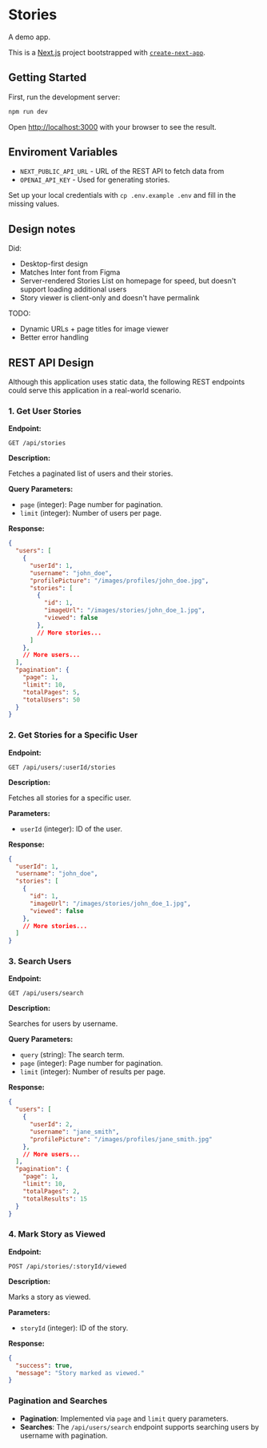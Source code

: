 # Stories

A demo app.

This is a [Next.js](https://nextjs.org) project bootstrapped with [`create-next-app`](https://nextjs.org/docs/app/api-reference/cli/create-next-app).

## Getting Started

First, run the development server:

```bash
npm run dev
```

Open [http://localhost:3000](http://localhost:3000) with your browser to see the result.

## Enviroment Variables

* `NEXT_PUBLIC_API_URL` - URL of the REST API to fetch data from
* `OPENAI_API_KEY` - Used for generating stories.

Set up your local credentials with `cp .env.example .env` and fill in the missing values.

## Design notes

Did:

* Desktop-first design
* Matches Inter font from Figma
* Server-rendered Stories List on homepage for speed, but doesn't support loading additional users
* Story viewer is client-only and doesn't have permalink

TODO:
* Dynamic URLs + page titles for image viewer
* Better error handling

## REST API Design

Although this application uses static data, the following REST endpoints could serve this application in a real-world scenario.

### 1. Get User Stories

**Endpoint:**

```
GET /api/stories
```

**Description:**

Fetches a paginated list of users and their stories.

**Query Parameters:**

- `page` (integer): Page number for pagination.
- `limit` (integer): Number of users per page.

**Response:**

```json
{
  "users": [
    {
      "userId": 1,
      "username": "john_doe",
      "profilePicture": "/images/profiles/john_doe.jpg",
      "stories": [
        {
          "id": 1,
          "imageUrl": "/images/stories/john_doe_1.jpg",
          "viewed": false
        },
        // More stories...
      ]
    },
    // More users...
  ],
  "pagination": {
    "page": 1,
    "limit": 10,
    "totalPages": 5,
    "totalUsers": 50
  }
}
```

### 2. Get Stories for a Specific User

**Endpoint:**

```
GET /api/users/:userId/stories
```

**Description:**

Fetches all stories for a specific user.

**Parameters:**

- `userId` (integer): ID of the user.

**Response:**

```json
{
  "userId": 1,
  "username": "john_doe",
  "stories": [
    {
      "id": 1,
      "imageUrl": "/images/stories/john_doe_1.jpg",
      "viewed": false
    },
    // More stories...
  ]
}
```

### 3. Search Users

**Endpoint:**

```
GET /api/users/search
```

**Description:**

Searches for users by username.

**Query Parameters:**

- `query` (string): The search term.
- `page` (integer): Page number for pagination.
- `limit` (integer): Number of results per page.

**Response:**

```json
{
  "users": [
    {
      "userId": 2,
      "username": "jane_smith",
      "profilePicture": "/images/profiles/jane_smith.jpg"
    },
    // More users...
  ],
  "pagination": {
    "page": 1,
    "limit": 10,
    "totalPages": 2,
    "totalResults": 15
  }
}
```

### 4. Mark Story as Viewed

**Endpoint:**

```
POST /api/stories/:storyId/viewed
```

**Description:**

Marks a story as viewed.

**Parameters:**

- `storyId` (integer): ID of the story.

**Response:**

```json
{
  "success": true,
  "message": "Story marked as viewed."
}
```

### Pagination and Searches

- **Pagination**: Implemented via `page` and `limit` query parameters.
- **Searches**: The `/api/users/search` endpoint supports searching users by username with pagination.
